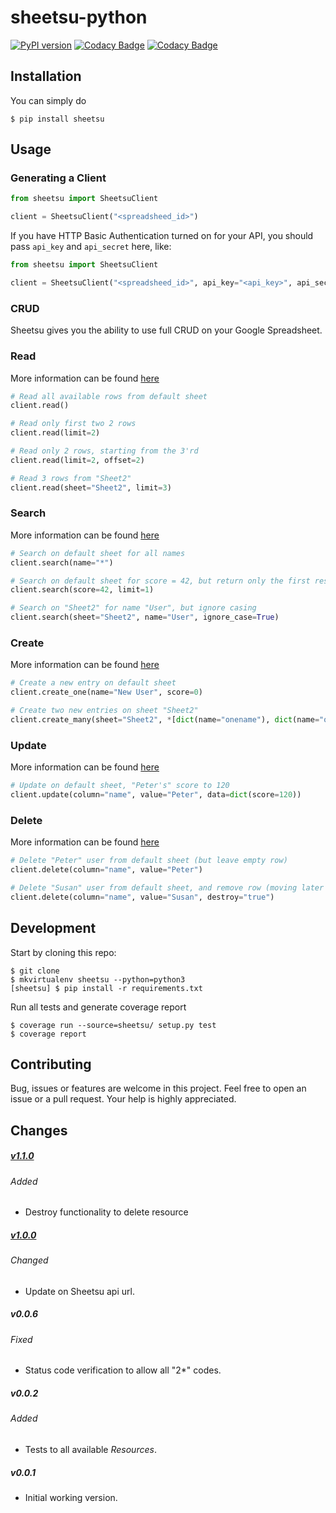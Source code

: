 
# sheetsu-python

[![PyPI version](https://badge.fury.io/py/sheetsu.svg)](https://badge.fury.io/py/sheetsu)
[![Codacy Badge](https://api.codacy.com/project/badge/Grade/0042777a1e2d4c46b97e697e2c5523cf)](https://www.codacy.com?utm_source=github.com&amp;utm_medium=referral&amp;utm_content=andreffs18/sheetsu-python&amp;utm_campaign=Badge_Grade)
[![Codacy Badge](https://api.codacy.com/project/badge/Coverage/0042777a1e2d4c46b97e697e2c5523cf)](https://www.codacy.com?utm_source=github.com&utm_medium=referral&utm_content=andreffs18/sheetsu-python&utm_campaign=Badge_Coverage)

## Installation

You can simply do
```
$ pip install sheetsu
```

## Usage

### Generating a Client

```python
from sheetsu import SheetsuClient

client = SheetsuClient("<spreadsheed_id>")
```


If you have HTTP Basic Authentication turned on for your API, you should pass `api_key` and `api_secret` here, like:
```python
from sheetsu import SheetsuClient

client = SheetsuClient("<spreadsheed_id>", api_key="<api_key>", api_secret="<api_secret>")
```

### CRUD

Sheetsu gives you the ability to use full CRUD on your Google Spreadsheet. 
 

### Read 

More information can be found [here](https://docs.sheetsu.com/#read)

```python
# Read all available rows from default sheet
client.read()

# Read only first two 2 rows
client.read(limit=2)

# Read only 2 rows, starting from the 3'rd
client.read(limit=2, offset=2)

# Read 3 rows from "Sheet2"
client.read(sheet="Sheet2", limit=3)
```


### Search 

More information can be found [here](https://docs.sheetsu.com/#search-spreadsheet)

```python
# Search on default sheet for all names
client.search(name="*")

# Search on default sheet for score = 42, but return only the first result 
client.search(score=42, limit=1)

# Search on "Sheet2" for name "User", but ignore casing
client.search(sheet="Sheet2", name="User", ignore_case=True)

```

### Create 


More information can be found [here](https://docs.sheetsu.com/#create)

```python
# Create a new entry on default sheet
client.create_one(name="New User", score=0)

# Create two new entries on sheet "Sheet2"
client.create_many(sheet="Sheet2", *[dict(name="onename"), dict(name="othername")])

```



### Update 

More information can be found [here](https://docs.sheetsu.com/#update)

````python
# Update on default sheet, "Peter's" score to 120
client.update(column="name", value="Peter", data=dict(score=120))
````

### Delete 

More information can be found [here](https://docs.sheetsu.com/#delete)

````python
# Delete "Peter" user from default sheet (but leave empty row)
client.delete(column="name", value="Peter")

# Delete "Susan" user from default sheet, and remove row (moving later rows up)
client.delete(column="name", value="Susan", destroy="true")
````

## Development


Start by cloning this repo:

```
$ git clone 
$ mkvirtualenv sheetsu --python=python3
[sheetsu] $ pip install -r requirements.txt
```

Run all tests and generate coverage report

```shell
$ coverage run --source=sheetsu/ setup.py test
$ coverage report 
```

## Contributing

Bug, issues or features are welcome in this project. Feel free to open an issue or a pull request. Your help is highly appreciated.


## Changes
##### [v1.1.0](https://github.com/andreffs18/sheetsu-python/releases/tag/v1.1.0)
###### Added
* Destroy functionality to delete resource

##### [v1.0.0](https://github.com/andreffs18/sheetsu-python/releases/tag/v1.0.0)
###### Changed
* Update on Sheetsu api url.

##### v0.0.6
###### Fixed
* Status code verification to allow all "2*" codes. 

##### v0.0.2
###### Added
* Tests to all available _Resources_.

##### v0.0.1
* Initial working version.

<!--
Added for new features.
Changed for changes in existing functionality.
Deprecated for soon-to-be removed features.
Removed for now removed features.
Fixed for any bug fixes.
Security in case of vulnerabilities.
-->
